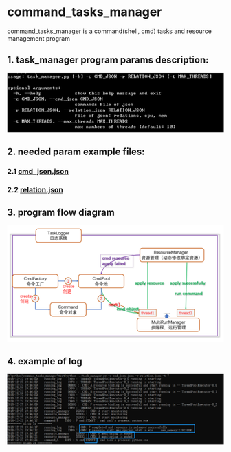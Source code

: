 # command_tasks_manager
command_tasks_manager is a command(shell, cmd) tasks and resource management program

## 1.  task_manager program params description:
![task_manager_params_info](imgs/task_manager_params_info.png)

## 2. needed param example files:
### 2.1  [cmd_json.json](test/cmd_json.json)
### 2.2  [relation.json](test/relation.json)

## 3. program flow diagram
![program flow diagram](imgs/flow_diagram.png)
 
 ## 4. example of log
 ![example of log](imgs/log_example.png)
 